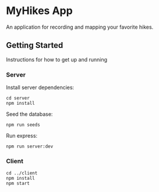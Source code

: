 # MyHikes App 

An application for recording and mapping your favorite hikes.

## Getting Started

Instructions for how to get up and running

### Server

Install server dependencies:

```
cd server
npm install
```

Seed the database:

```
npm run seeds
```

Run express:

```
npm run server:dev
```

### Client

```
cd ../client
npm install
npm start
```
